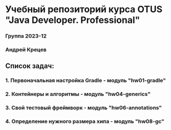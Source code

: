 # Учебный репозиторий курса OTUS "Java Developer. Professional"

### Группа 2023-12
### Андрей Крецев

## Список задач:
### 1. Первоначальная настройка Gradle - модуль "hw01-gradle"
### 2. Контейнеры и алгоритмы - модуль "hw04-generics"
### 3. Свой тестовый фреймворк - модуль "hw06-annotations"
### 4. Определение нужного размера хипа - модуль "hw08-gc"

